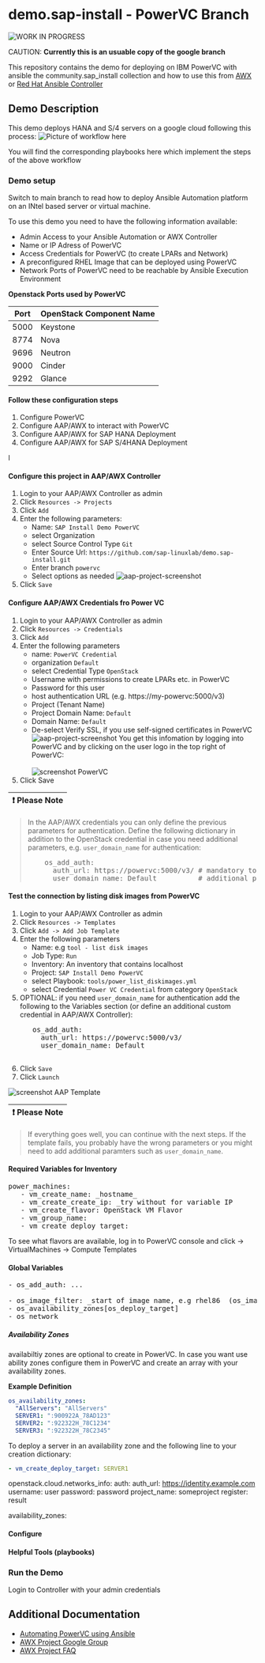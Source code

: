 # demo.sap-install - PowerVC Branch

![WORK IN PROGRESS](assets/img/wip.png)

CAUTION: **Currently this is an usuable copy of the google branch**

This repository contains the demo for deploying on IBM PowerVC with ansible the community.sap_install collection
and how to use this from [AWX](https://github.com/ansible/awx) or [Red Hat Ansible Controller](https://www.ansible.com/products/controller?hsLang=en-us)

## Demo Description

This demo deploys HANA and S/4 servers on a google cloud following this process:
 ![Picture of workflow here](assets/img/workflow.png)

You will find the corresponding playbooks here which implement the steps of the above workflow

### Demo setup

Switch to main branch to read how to deploy Ansible Automation platform on an INtel based server or virtual machine.

To use this demo you need to have the following information available:

- Admin Access to your Ansible Automation or AWX Controller
- Name or IP Adress of PowerVC
- Access Credentials for PowerVC (to create LPARs and Network)
- A preconfigured RHEL Image that can be deployed using PowerVC
- Network Ports of PowerVC need to be reachable by Ansible Execution Environment

**Openstack Ports used by PowerVC**

| Port | OpenStack Component Name |
|------|--------------------------|
| 5000 | Keystone                 |
| 8774 | Nova                     |
| 9696 | Neutron                  |
| 9000 | Cinder                   |
| 9292 | Glance                   |

#### Follow these configuration steps

1. Configure PowerVC
2. Configure AAP/AWX to interact with PowerVC
3. Configure AAP/AWX for SAP HANA Deployment
4. Configure AAP/AWX for SAP S/4HANA Deployment

l
#### Configure this project in AAP/AWX Controller

1. Login to your AAP/AWX Controller as admin
2. Click `Resources -> Projects`
3. Click `Add`
4. Enter the following parameters:
   - Name: `SAP Install Demo PowerVC`
   - select Organization
   - select Source Control Type `Git`
   - Enter Source Url: `https://github.com/sap-linuxlab/demo.sap-install.git`
   - Enter branch `powervc`
   - Select options as needed
   ![aap-project-screenshot](assets/img/aap-create-project.png)
5. Click `Save`

#### Configure AAP/AWX Credentials fro Power VC

1. Login to your AAP/AWX Controller as admin
2. Click `Resources -> Credentials`
3. Click `Add`
4. Enter the following parameters
   - name: `PowerVC Credential`
   - organization `Default`
   - select Credential Type `OpenStack`
   - Username with permissions to create LPARs etc. in PowerVC
   - Password for this user
   - host authentication URL (e.g. https://my-powervc:5000/v3)
   - Project (Tenant Name)
   - Project Domain Name: `Default`
   - Domain Name: `Default`
   - De-select Verify SSL, if you use self-signed certificates in PowerVC
   ![aap-project-screenshot](assets/img/aap-create-OpenStack-Credential.png)
   You get this infomation by logging into PowerVC and by clicking on the user logo in the top right of PowerVC:<BR><br>
   ![screenshot PowerVC](assets/img/powervc-info.png)
5. Click Save

| :exclamation:  Please Note              |
|:----------------------------------------|

> In the AAP/AWX credentials you can only define the previous parameters for authentication.
> Define the following dictionary in addition to  the OpenStack credential in case you need additional parameters, e.g. `user_domain_name` for authentication:
> <pre>
>     os_add_auth:
>       auth_url: https://powervc:5000/v3/ # mandatory to repeat
>       user_domain_name: Default          # additional parameters for auth section
> </pre>


#### Test the connection by listing disk images from PowerVC

1. Login to your AAP/AWX Controller as admin
2. Click `Resources -> Templates`
3. Click `Add -> Add Job Template`
4. Enter the following parameters
   - Name: e.g `tool - list disk images`
   - Job Type: `Run`
   - Inventory: An inventory that contains localhost
   - Project: `SAP Install Demo PowerVC`
   - select Playbook: `tools/power_list_diskimages.yml`
   - select Credential `Power VC Credential` from category `OpenStack`
5. OPTIONAL: if you need `user_domain_name` for authentication add the following to the Variables section (or define an additional custom credential in AAP/AWX Controller):
    <pre>
      os_add_auth:
        auth_url: https://powervc:5000/v3/
        user_domain_name: Default
    </pre>  
6. Click `Save`
7. Click `Launch`

![screenshot AAP Template](assets/img/aap-create-template.png)

| :exclamation:  Please Note              |
|:----------------------------------------|

> If everything goes well, you can continue with the next steps.
> If the template fails, you probably have the wrong parameters or you might need to add additional paramters such as `user_domain_name`.

#### Required Variables for Inventory


<pre>
power_machines:
   - vm_create_name: _hostname_
   - vm_create_create_ip: _try without for variable IP
   - vm_create_flavor: OpenStack VM Flavor
   - vm_group_name:
   - vm_create_deploy_target:
</pre>

To see what flavors are available, log in to PowerVC console and click -> VirtualMachines -> Compute Templates
#### Global Variables
<pre>
- os_add_auth: ...

- os_image_filter: _start of image name, e.g rhel86  (os_image_name -> internal use)
- os_availability_zones[os_deploy_target]
- os_network
</pre>

##### Availability Zones

availabiltiy zones are optional to create in PowerVC. In case you want use ability zones configure them in PowerVC and create an array with your availability zones.

**Example Definition**

```yaml
os_availability_zones:
  "AllServers": "AllServers"
  SERVER1: ":900922A_78AD123"
  SERVER2: ":922322H_78C1234"
  SERVER3: ":922322H_78C2345"
```

To deploy a server in an availability zone and the following line to your creation dictionary:
```yaml
- vm_create_deploy_target: SERVER1
```

  openstack.cloud.networks_info:
    auth:
      auth_url: https://identity.example.com
      username: user
      password: password
      project_name: someproject
  register: result

availability_zones:



#### Configure
#### Helpful Tools (playbooks)

### Run the Demo

Login to Controller with your admin credentials


## Additional Documentation

- [Automating PowerVC using Ansible](https://developer.ibm.com/tutorials/automating-powervc-using-ansible/)
- [AWX Project Google Group](https://groups.google.com/g/awx-project)
- [AWX Project FAQ](https://www.ansible.com/products/awx-project/faq)
